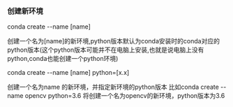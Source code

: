 ### 创建新环境

conda create --name [name] 

创建一个名为[name]的新环境,python版本默认为conda安装时的conda对应的python版本(这个python版本可能并不在电脑上安装,也就是说电脑上没有python,conda也能创建一个python环境)

conda create --name [name] python=[x.x]

创建一个名为name 的新环境，并指定新环境的python版本
比如conda create --name opencv python=3.6
将创建一个名为opencv的新环境，python版本为3.6